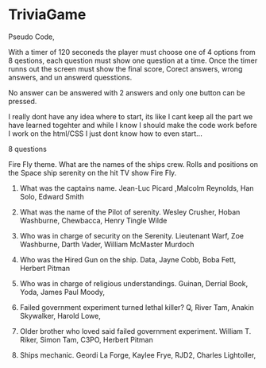 # TriviaGame

Pseudo Code,

With a timer of 120 seconeds the player must choose one of 4 options from 8 qestions, each question must show one question at a time. Once the timer runns out the screen must show the final score, Corect answers, wrong answers, and un answerd quesstions.

No answer can be answered with 2 answers and only one button can be pressed.

I really dont have any idea where to start, its like I cant keep all the part we have learned togehter and while I know I should make the code work before I work on the html/CSS I just dont know how to even start...

8 questions

Fire Fly theme. What are the names of the ships crew.
Rolls and positions on the Space ship serenity on the hit TV show Fire Fly.

1) What was the captains name.
Jean-Luc Picard ,Malcolm Reynolds, Han Solo, Edward Smith

2) What was the name of the Pilot of serenity.
Wesley Crusher, Hoban Washburne, Chewbacca, Henry Tingle Wilde

3) Who was in charge of security on the Serenity.
Lieutenant Warf, Zoe Washburne, Darth Vader, William McMaster Murdoch

4) Who was the Hired Gun on the ship.
Data, Jayne Cobb, Boba Fett, Herbert Pitman

5) Who was in charge of religious understandings.
Guinan, Derrial Book, Yoda, James Paul Moody,

6) Failed government experiment turned lethal killer?
Q, River Tam, Anakin Skywalker, Harold Lowe,

7) Older brother who loved said failed government experiment.
William T. Riker, Simon Tam, C3PO, Herbert Pitman

8) Ships mechanic.
Geordi La Forge, Kaylee Frye, RJD2, Charles Lightoller,
